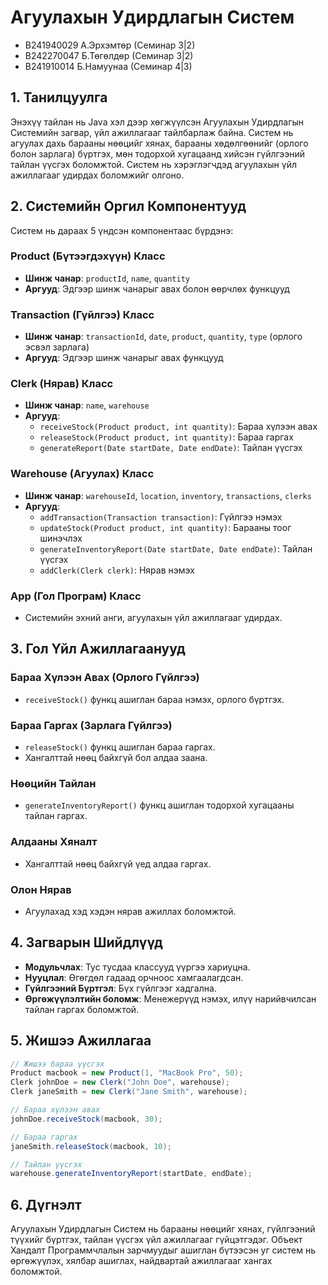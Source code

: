 # Агуулахын Удирдлагын Систем
- B241940029 А.Эрхэмтөр (Семинар 3|2)
- B242270047 Б.Төгөлдөр (Семинар 3|2)
- B241910014 Б.Намуунаа (Семинар 4|3)

## 1. Танилцуулга
Энэхүү тайлан нь Java хэл дээр хөгжүүлсэн Агуулахын Удирдлагын Системийн загвар, үйл ажиллагааг тайлбарлаж байна. Систем нь агуулах дахь барааны нөөцийг хянах, барааны хөдөлгөөнийг (орлого болон зарлага) бүртгэх, мөн тодорхой хугацаанд хийсэн гүйлгээний тайлан үүсгэх боломжтой. Систем нь хэрэглэгчдэд агуулахын үйл ажиллагааг удирдах боломжийг олгоно.

## 2. Системийн Оргил Компонентууд
Систем нь дараах 5 үндсэн компонентаас бүрдэнэ:

### **Product (Бүтээгдэхүүн) Класс**
- **Шинж чанар**: `productId`, `name`, `quantity`
- **Аргууд**: Эдгээр шинж чанарыг авах болон өөрчлөх функцууд

### **Transaction (Гүйлгээ) Класс**
- **Шинж чанар**: `transactionId`, `date`, `product`, `quantity`, `type` (орлого эсвэл зарлага)
- **Аргууд**: Эдгээр шинж чанарыг авах функцууд

### **Clerk (Нярав) Класс**
- **Шинж чанар**: `name`, `warehouse`
- **Аргууд**:
  - `receiveStock(Product product, int quantity)`: Бараа хүлээн авах
  - `releaseStock(Product product, int quantity)`: Бараа гаргах
  - `generateReport(Date startDate, Date endDate)`: Тайлан үүсгэх

### **Warehouse (Агуулах) Класс**
- **Шинж чанар**: `warehouseId`, `location`, `inventory`, `transactions`, `clerks`
- **Аргууд**:
  - `addTransaction(Transaction transaction)`: Гүйлгээ нэмэх
  - `updateStock(Product product, int quantity)`: Барааны тоог шинэчлэх
  - `generateInventoryReport(Date startDate, Date endDate)`: Тайлан үүсгэх
  - `addClerk(Clerk clerk)`: Нярав нэмэх

### **App (Гол Програм) Класс**
- Системийн эхний анги, агуулахын үйл ажиллагааг удирдах.

## 3. Гол Үйл Ажиллагаанууд

### **Бараа Хүлээн Авах (Орлого Гүйлгээ)**
- `receiveStock()` функц ашиглан бараа нэмэх, орлого бүртгэх.

### **Бараа Гаргах (Зарлага Гүйлгээ)**
- `releaseStock()` функц ашиглан бараа гаргах.
- Хангалттай нөөц байхгүй бол алдаа заана.

### **Нөөцийн Тайлан**
- `generateInventoryReport()` функц ашиглан тодорхой хугацааны тайлан гаргах.

### **Алдааны Хяналт**
- Хангалттай нөөц байхгүй үед алдаа гаргах.

### **Олон Нярав**
- Агуулахад хэд хэдэн нярав ажиллах боломжтой.

## 4. Загварын Шийдлүүд
- **Модульчлах**: Тус тусдаа классууд үүргээ хариуцна.
- **Нууцлал**: Өгөгдөл гадаад орчноос хамгаалагдсан.
- **Гүйлгээний Бүртгэл**: Бүх гүйлгээг хадгална.
- **Өргөжүүлэлтийн боломж**: Менежерүүд нэмэх, илүү нарийвчилсан тайлан гаргах боломжтой.

## 5. Жишээ Ажиллагаа
```java
// Жишээ бараа үүсгэх
Product macbook = new Product(1, "MacBook Pro", 50);
Clerk johnDoe = new Clerk("John Doe", warehouse);
Clerk janeSmith = new Clerk("Jane Smith", warehouse);

// Бараа хүлээн авах
johnDoe.receiveStock(macbook, 30);

// Бараа гаргах
janeSmith.releaseStock(macbook, 10);

// Тайлан үүсгэх
warehouse.generateInventoryReport(startDate, endDate);
```

## 6. Дүгнэлт
Агуулахын Удирдлагын Систем нь барааны нөөцийг хянах, гүйлгээний түүхийг бүртгэх, тайлан үүсгэх үйл ажиллагааг гүйцэтгэдэг. Объект Хандалт Программчлалын зарчмуудыг ашиглан бүтээсэн уг систем нь өргөжүүлэх, хялбар ашиглах, найдвартай ажиллагааг хангах боломжтой.
